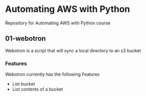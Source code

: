 # Automating AWS with Python

Repository for Automating AWS with Python course


## 01-webotron

Webotron is a script that will sync a local directory to an s3 bucket


### Features

Webotron currently has the following Features

- List bucket
- List contents of a bucket

